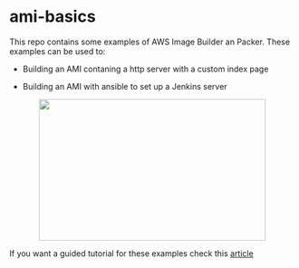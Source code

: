 # ami-basics
This repo contains some examples of AWS Image Builder an Packer. These examples can be used to:

* Building an AMI contaning a http server with a custom index page

* Building an AMI with ansible to set up a Jenkins server
<p align="center">
<img width="400" height="250" src="https://miro.medium.com/max/1400/1*kGOusBNZVfIuMsioFq-Hgg.jpeg">
</p>

If you want a guided tutorial for these examples check this [article](https://kubesandclouds.com/index.php/2020/04/24/packer-and-image-builder/)

